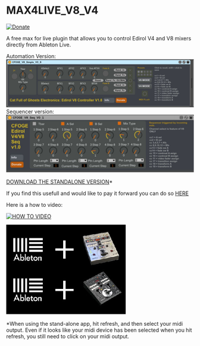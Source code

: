 # MAX4LIVE_V8_V4
[![Donate](https://img.shields.io/badge/Donate-PayPal-green.svg)](https://www.paypal.com/donate/?hosted_button_id=LSMYWSM7M7EEA)

A free max for live plugin that allows you to control Edirol V4 and V8 mixers directly from Ableton Live.

Automation Version:
![simple](https://github.com/cfoge/MAX4LIVE_V8_V4/blob/main/images/MaxSimple.JPG)
Sequencer version:
![seq](https://github.com/cfoge/MAX4LIVE_V8_V4/blob/main/images/MaxseqCapture.JPG)

[DOWNLOAD THE STANDALONE VERSION](https://drive.google.com/drive/folders/1TX-tYcq1TECpKl3ca50vyXoU_WjAKnyg?usp=sharing)*

If you find this usefull and would like to pay it forward you can do so [HERE](https://www.paypal.com/donate?hosted_button_id=XGRSY3M6V94R4)

Here is a how to video:


[![HOW TO VIDEO](https://img.youtube.com/vi/2qwG3psWF8s/0.jpg)](https://www.youtube.com/watch?v=2qwG3psWF8s)

![ableton+v4/v8](https://github.com/cfoge/MAX4LIVE_V8_V4/blob/main/images/plugin-01%20small.jpg)

*When using the stand-alone app, hit refresh, and then select your midi output. Even if it looks like your midi device has been selected when you hit refresh, you still need to click on your midi output.
